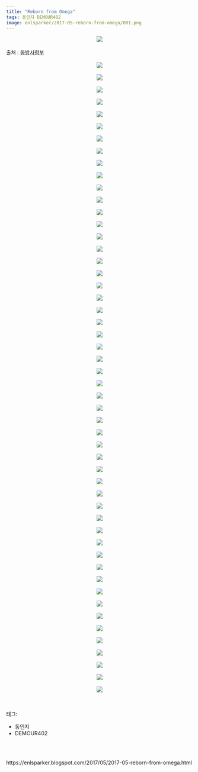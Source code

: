 ```yaml
---
title: "Reborn from Omega"
tags: 동인지 DEMOUR402
image: enlsparker/2017-05-reborn-from-omega/001.png
---
```

<div class="article">
<div class="post-body entry-content" id="post-body-5906496193559719244" itemprop="description articleBody">
<div class="separator" style="clear: both; text-align: center;">
<img src="{{ site.nasurl }}/enlsparker/2017-05-reborn-from-omega/001.png"/></div>
<br/>
<a name="more"></a>출처 : <a href="http://cafe.naver.com/touhouheadquarters">동방사령부</a><br/>
<br/>
<div class="separator" style="clear: both; text-align: center;">
<img src="{{ site.nasurl }}/enlsparker/2017-05-reborn-from-omega/002.png"/></div>
<br/>
<div class="separator" style="clear: both; text-align: center;">
<img src="{{ site.nasurl }}/enlsparker/2017-05-reborn-from-omega/003.png"/></div>
<br/>
<div class="separator" style="clear: both; text-align: center;">
<img src="{{ site.nasurl }}/enlsparker/2017-05-reborn-from-omega/004.png"/></div>
<br/>
<div class="separator" style="clear: both; text-align: center;">
<img src="{{ site.nasurl }}/enlsparker/2017-05-reborn-from-omega/005.png"/></div>
<br/>
<div class="separator" style="clear: both; text-align: center;">
<img src="{{ site.nasurl }}/enlsparker/2017-05-reborn-from-omega/006.png"/></div>
<br/>
<div class="separator" style="clear: both; text-align: center;">
<img src="{{ site.nasurl }}/enlsparker/2017-05-reborn-from-omega/007.png"/></div>
<br/>
<div class="separator" style="clear: both; text-align: center;">
<img src="{{ site.nasurl }}/enlsparker/2017-05-reborn-from-omega/008.png"/></div>
<br/>
<div class="separator" style="clear: both; text-align: center;">
<img src="{{ site.nasurl }}/enlsparker/2017-05-reborn-from-omega/009.png"/></div>
<br/>
<div class="separator" style="clear: both; text-align: center;">
<img src="{{ site.nasurl }}/enlsparker/2017-05-reborn-from-omega/010.png"/></div>
<br/>
<div class="separator" style="clear: both; text-align: center;">
<img src="{{ site.nasurl }}/enlsparker/2017-05-reborn-from-omega/011.png"/></div>
<br/>
<div class="separator" style="clear: both; text-align: center;">
<img src="{{ site.nasurl }}/enlsparker/2017-05-reborn-from-omega/012.png"/></div>
<br/>
<div class="separator" style="clear: both; text-align: center;">
<img src="{{ site.nasurl }}/enlsparker/2017-05-reborn-from-omega/013.jpg"/></div>
<br/>
<div class="separator" style="clear: both; text-align: center;">
<img src="{{ site.nasurl }}/enlsparker/2017-05-reborn-from-omega/014.jpg"/></div>
<br/>
<div class="separator" style="clear: both; text-align: center;">
<img src="{{ site.nasurl }}/enlsparker/2017-05-reborn-from-omega/015.jpg"/></div>
<br/>
<div class="separator" style="clear: both; text-align: center;">
<img src="{{ site.nasurl }}/enlsparker/2017-05-reborn-from-omega/016.png"/></div>
<br/>
<div class="separator" style="clear: both; text-align: center;">
<img src="{{ site.nasurl }}/enlsparker/2017-05-reborn-from-omega/017.png"/></div>
<br/>
<div class="separator" style="clear: both; text-align: center;">
<img src="{{ site.nasurl }}/enlsparker/2017-05-reborn-from-omega/018.png"/></div>
<br/>
<div class="separator" style="clear: both; text-align: center;">
<img src="{{ site.nasurl }}/enlsparker/2017-05-reborn-from-omega/019.png"/></div>
<br/>
<div class="separator" style="clear: both; text-align: center;">
<img src="{{ site.nasurl }}/enlsparker/2017-05-reborn-from-omega/020.png"/></div>
<br/>
<div class="separator" style="clear: both; text-align: center;">
<img src="{{ site.nasurl }}/enlsparker/2017-05-reborn-from-omega/021.png"/></div>
<br/>
<div class="separator" style="clear: both; text-align: center;">
<img src="{{ site.nasurl }}/enlsparker/2017-05-reborn-from-omega/022.png"/></div>
<br/>
<div class="separator" style="clear: both; text-align: center;">
<img src="{{ site.nasurl }}/enlsparker/2017-05-reborn-from-omega/023.png"/></div>
<br/>
<div class="separator" style="clear: both; text-align: center;">
<img src="{{ site.nasurl }}/enlsparker/2017-05-reborn-from-omega/024.png"/></div>
<br/>
<div class="separator" style="clear: both; text-align: center;">
<img src="{{ site.nasurl }}/enlsparker/2017-05-reborn-from-omega/025.png"/></div>
<br/>
<div class="separator" style="clear: both; text-align: center;">
<img src="{{ site.nasurl }}/enlsparker/2017-05-reborn-from-omega/026.png"/></div>
<br/>
<div class="separator" style="clear: both; text-align: center;">
<img src="{{ site.nasurl }}/enlsparker/2017-05-reborn-from-omega/027.png"/></div>
<br/>
<div class="separator" style="clear: both; text-align: center;">
<img src="{{ site.nasurl }}/enlsparker/2017-05-reborn-from-omega/028.png"/></div>
<br/>
<div class="separator" style="clear: both; text-align: center;">
<img src="{{ site.nasurl }}/enlsparker/2017-05-reborn-from-omega/029.png"/></div>
<br/>
<div class="separator" style="clear: both; text-align: center;">
<img src="{{ site.nasurl }}/enlsparker/2017-05-reborn-from-omega/030.png"/></div>
<br/>
<div class="separator" style="clear: both; text-align: center;">
<img src="{{ site.nasurl }}/enlsparker/2017-05-reborn-from-omega/031.png"/></div>
<br/>
<div class="separator" style="clear: both; text-align: center;">
<img src="{{ site.nasurl }}/enlsparker/2017-05-reborn-from-omega/032.png"/></div>
<br/>
<div class="separator" style="clear: both; text-align: center;">
<img src="{{ site.nasurl }}/enlsparker/2017-05-reborn-from-omega/033.png"/></div>
<br/>
<div class="separator" style="clear: both; text-align: center;">
<img src="{{ site.nasurl }}/enlsparker/2017-05-reborn-from-omega/034.png"/></div>
<br/>
<div class="separator" style="clear: both; text-align: center;">
<img src="{{ site.nasurl }}/enlsparker/2017-05-reborn-from-omega/035.png"/></div>
<br/>
<div class="separator" style="clear: both; text-align: center;">
<img src="{{ site.nasurl }}/enlsparker/2017-05-reborn-from-omega/036.png"/></div>
<br/>
<div class="separator" style="clear: both; text-align: center;">
<img src="{{ site.nasurl }}/enlsparker/2017-05-reborn-from-omega/037.png"/></div>
<br/>
<div class="separator" style="clear: both; text-align: center;">
<img src="{{ site.nasurl }}/enlsparker/2017-05-reborn-from-omega/038.png"/></div>
<br/>
<div class="separator" style="clear: both; text-align: center;">
<img src="{{ site.nasurl }}/enlsparker/2017-05-reborn-from-omega/039.png"/></div>
<br/>
<div class="separator" style="clear: both; text-align: center;">
<img src="{{ site.nasurl }}/enlsparker/2017-05-reborn-from-omega/040.png"/></div>
<br/>
<div class="separator" style="clear: both; text-align: center;">
<img src="{{ site.nasurl }}/enlsparker/2017-05-reborn-from-omega/041.png"/></div>
<br/>
<div class="separator" style="clear: both; text-align: center;">
<img src="{{ site.nasurl }}/enlsparker/2017-05-reborn-from-omega/042.png"/></div>
<br/>
<div class="separator" style="clear: both; text-align: center;">
<img src="{{ site.nasurl }}/enlsparker/2017-05-reborn-from-omega/043.png"/></div>
<br/>
<div class="separator" style="clear: both; text-align: center;">
<img src="{{ site.nasurl }}/enlsparker/2017-05-reborn-from-omega/044.png"/></div>
<br/>
<div class="separator" style="clear: both; text-align: center;">
<img src="{{ site.nasurl }}/enlsparker/2017-05-reborn-from-omega/045.png"/></div>
<br/>
<div class="separator" style="clear: both; text-align: center;">
<img src="{{ site.nasurl }}/enlsparker/2017-05-reborn-from-omega/046.png"/></div>
<br/>
<div class="separator" style="clear: both; text-align: center;">
<img src="{{ site.nasurl }}/enlsparker/2017-05-reborn-from-omega/047.png"/></div>
<br/>
<div class="separator" style="clear: both; text-align: center;">
<img src="{{ site.nasurl }}/enlsparker/2017-05-reborn-from-omega/048.png"/></div>
<br/>
<div class="separator" style="clear: both; text-align: center;">
<img src="{{ site.nasurl }}/enlsparker/2017-05-reborn-from-omega/049.png"/></div>
<br/>
<div class="separator" style="clear: both; text-align: center;">
<img src="{{ site.nasurl }}/enlsparker/2017-05-reborn-from-omega/050.jpg"/></div>
<br/>
<div class="separator" style="clear: both; text-align: center;">
<img src="{{ site.nasurl }}/enlsparker/2017-05-reborn-from-omega/051.png"/></div>
<br/>
<div class="separator" style="clear: both; text-align: center;">
<img src="{{ site.nasurl }}/enlsparker/2017-05-reborn-from-omega/052.png"/></div>
<br/>
<div class="separator" style="clear: both; text-align: center;">
<img src="{{ site.nasurl }}/enlsparker/2017-05-reborn-from-omega/053.png"/></div>
<br/>
<div style="clear: both;"></div>
</div></div><br/>
<div class="tagTrail">
<p>태그: </p>
<ul>
<li>동인지</li>
<li>DEMOUR402</li>
</ul>
</div><br/>

<br/>
<p id="refer">https://enlsparker.blogspot.com/2017/05/2017-05-reborn-from-omega.html</p>
<br/>
